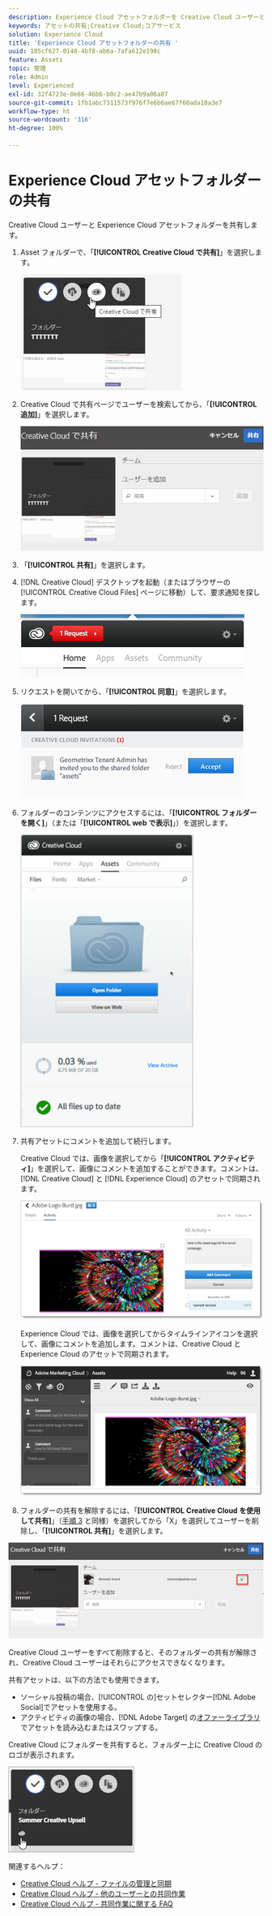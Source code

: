 ```yaml
---
description: Experience Cloud アセットフォルダーを Creative Cloud ユーザーと共有する方法。
keywords: アセットの共有;Creative Cloud;コアサービス
solution: Experience Cloud
title: 'Experience Cloud アセットフォルダーの共有 '
uuid: 105cf627-0148-4bf8-ab6a-7afa612e198c
feature: Assets
topic: 管理
role: Admin
level: Experienced
exl-id: 32f4723e-0e66-46b6-b0c2-ae47b9a06a87
source-git-commit: 1fb1abc7311573f976f7e6b6ae67f60ada10a3e7
workflow-type: ht
source-wordcount: '316'
ht-degree: 100%

---
```


# Experience Cloud アセットフォルダーの共有

Creative Cloud ユーザーと Experience Cloud アセットフォルダーを共有します。

1. Asset フォルダーで、「**[!UICONTROL Creative Cloud で共有]**」を選択します。

   ![手順の結果](assets/asset-share-cc.png)
1. Creative Cloud で共有ページでユーザーを検索してから、「**[!UICONTROL 追加]**」を選択します。

   ![](assets/asset-share-cc-page.png)

1. 「**[!UICONTROL 共有]**」を選択します。
1. [!DNL Creative Cloud] デスクトップを起動（またはブラウザーの [!UICONTROL Creative Cloud Files] ページに移動）して、要求通知を探します。

   ![](assets/cc_share_request.png)
1. リクエストを開いてから、「**[!UICONTROL 同意]**」を選択します。

   ![手順の結果](assets/cc_share_accept.png)
1. フォルダーのコンテンツにアクセスするには、「**[!UICONTROL フォルダーを開く]**」（または「**[!UICONTROL web で表示]**」）を選択します。

   ![手順の結果](assets/creative_cloud_open_folder.png)
1. 共有アセットにコメントを追加して続行します。

   Creative Cloud では、画像を選択してから「**[!UICONTROL アクティビティ]**」を選択して、画像にコメントを追加することができます。コメントは、[!DNL Creative Cloud] と [!DNL Experience Cloud] のアセットで同期されます。

   ![](assets/asset_comment_cc.png)

   Experience Cloud では、画像を選択してからタイムラインアイコンを選択して、画像にコメントを追加します。コメントは、Creative Cloud と Experience Cloud のアセットで同期されます。

   ![](assets/asset_comment_mac.png)

1. フォルダーの共有を解除するには、「**[!UICONTROL Creative Cloud を使用して共有]**」（[手順 3](t-share-creative-cloud.md#step_BA17CFA185284641A9B878BA29551996) と同様）を選択してから「X」を選択してユーザーを削除し、「**[!UICONTROL 共有]**」を選択します。

![](assets/asset_remove_user.png)

Creative Cloud ユーザーをすべて削除すると、そのフォルダーの共有が解除され、Creative Cloud ユーザーはそれらにアクセスできなくなります。

共有アセットは、以下の方法でも使用できます。

* ソーシャル投稿の場合、[!UICONTROL  の]セットセレクター[!DNL Adobe Social]でアセットを使用する。
* アクティビティの画像の場合、[!DNL Adobe Target] の[オファーライブラリ](https://experienceleague.adobe.com/docs/target/using/experiences/offers/manage-content.html?lang=ja)でアセットを読み込むまたはスワップする。

Creative Cloud にフォルダーを共有すると、フォルダー上に Creative Cloud のロゴが表示されます。

![](assets/asset-cc-logo.png)

関連するヘルプ：

* [Creative Cloud ヘルプ - ファイルの管理と同期](https://helpx.adobe.com/jp/creative-cloud/help/sync-creative-cloud-files.html)
* [Creative Cloud ヘルプ - 他のユーザーとの共同作業](https://helpx.adobe.com/jp/creative-cloud/help/collaboration.html)
* [Creative Cloud ヘルプ - 共同作業に関する FAQ](https://helpx.adobe.com/jp/creative-cloud/help/collaboration-faq.html)
